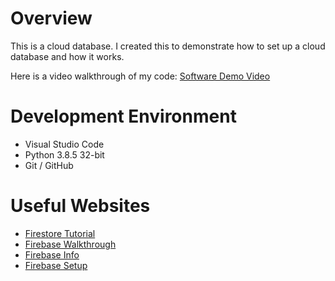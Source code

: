 # Overview

This is a cloud database. I created this to demonstrate how to set up a cloud database and how it works.

Here is a video walkthrough of my code: [Software Demo Video](https://youtu.be/gOres9V9S3M)

# Development Environment

* Visual Studio Code
* Python 3.8.5 32-bit
* Git / GitHub

# Useful Websites

* [Firestore Tutorial](https://firebase.google.com/docs/firestore/quickstart)
* [Firebase Walkthrough](https://www.youtube.com/watch?v=2Vf1D-rUMwE)
* [Firebase Info](https://firebase.google.com/docs/web/setup)
* [Firebase Setup](https://firebase.google.com/docs/web/setup)

